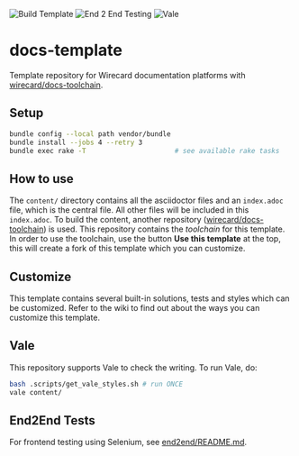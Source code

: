 ![Build Template](https://github.com/wirecard/docs-template/workflows/Build%20Template/badge.svg)
![End 2 End Testing](https://github.com/wirecard/docs-template/workflows/End%202%20End%20Testing/badge.svg)
![Vale](https://github.com/wirecard/docs-template/workflows/Vale/badge.svg)

# docs-template
Template repository for Wirecard documentation platforms with [wirecard/docs-toolchain](https://github.com/wirecard/docs-toolchain).

## Setup
```sh
bundle config --local path vendor/bundle
bundle install --jobs 4 --retry 3
bundle exec rake -T                      # see available rake tasks
```

## How to use
The `content/` directory contains all the asciidoctor files and an `index.adoc` file,
which is the central file. All other files will be included in this `index.adoc`.
To build the content, another repository
([wirecard/docs-toolchain](https://github.com/wirecard/docs-toolchain)) is used.
This repository contains the _toolchain_ for this template.
In order to use the toolchain, use the button **Use this template** at the top,
this will create a fork of this template which you can customize.

## Customize
This template contains several built-in solutions, tests and styles which can be customized.
Refer to the wiki to find out about the ways you can customize this template.

## Vale
This repository supports Vale to check the writing.
To run Vale, do:
```sh
bash .scripts/get_vale_styles.sh # run ONCE
vale content/
```

## End2End Tests
For frontend testing using Selenium, see [end2end/README.md](end2end/README.md).
